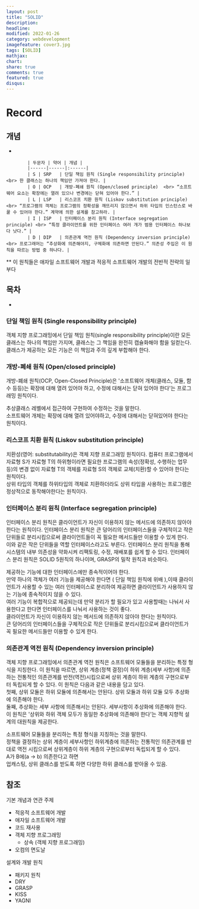 ```yaml
---
layout: post
title: "SOLID"
description: 
headline: 
modified: 2022-01-26
category: webdevelopment
imagefeature: cover3.jpg
tags: [SOLID]
mathjax: 
chart: 
share: true
comments: true
featured: true
disqus:
---
```


# Record
## 개념
- 

            | 두문자 | 약어 | 개념 |
            |------|------|:------|
            | S	| SRP	| 단일 책임 원칙 (Single responsibility principle) <br> 한 클래스는 하나의 책임만 가져야 한다. |
            | O	| OCP	| 개방-폐쇄 원칙 (Open/closed principle)  <br> “소프트웨어 요소는 확장에는 열려 있으나 변경에는 닫혀 있어야 한다.” |
            | L	| LSP	| 리스코프 치환 원칙 (Liskov substitution principle) <br> “프로그램의 객체는 프로그램의 정확성을 깨뜨리지 않으면서 하위 타입의 인스턴스로 바꿀 수 있어야 한다.” 계약에 의한 설계를 참고하라. |
            | I	| ISP	| 인터페이스 분리 원칙 (Interface segregation principle) <br> “특정 클라이언트를 위한 인터페이스 여러 개가 범용 인터페이스 하나보다 낫다.” |
            | D	| DIP	| 의존관계 역전 원칙 (Dependency inversion principle) <br> 프로그래머는 “추상화에 의존해야지, 구체화에 의존하면 안된다.” 의존성 주입은 이 원칙을 따르는 방법 중 하나다. |


** 이 원칙들은 애자일 소프트웨어 개발과 적응적 소프트웨어 개발의 전반적 전략의 일부다

## 목차
- [](#)

### 단일 책임 원칙 (Single responsibility principle)
객체 지향 프로그래밍에서 단일 책임 원칙(single responsibility principle)이란 모든 클래스는 하나의 책임만 가지며, 클래스는 그 책임을 완전히 캡슐화해야 함을 일컫는다. 클래스가 제공하는 모든 기능은 이 책임과 주의 깊게 부합해야 한다.

### 개방-폐쇄 원칙 (Open/closed principle)
개방-폐쇄 원칙(OCP, Open-Closed Principle)은 '소프트웨어 개체(클래스, 모듈, 함수 등등)는 확장에 대해 열려 있어야 하고, 수정에 대해서는 닫혀 있어야 한다'는 프로그래밍 원칙이다.<br>

추상클래스 레벨에서 접근하여 구현하여 수정하는 것을 말한다.<br>
소프트웨어 개체는 확장에 대해 열려 있어야하고, 수정에 대해서는 닫혀있어야 한다는 원칙이다.<br>

### 리스코프 치환 원칙 (Liskov substitution principle)
치환성(영어: substitutability)은 객체 지향 프로그래밍 원칙이다. 컴퓨터 프로그램에서 자료형 S가 자료형 T의 하위형이라면 필요한 프로그램의 속성(정확성, 수행하는 업무 등)의 변경 없이 자료형 T의 객체를 자료형 S의 객체로 교체(치환)할 수 있어야 한다는 원칙이다.<br>
상위 타입의 객체를 하위타입의 객체로 치환하더라도 상위 타입을 사용하는 프로그램은 정상적으로 동작해야한다는 원칙이다.

### 인터페이스 분리 원칙 (Interface segregation principle)
인터페이스 분리 원칙은 클라이언트가 자신이 이용하지 않는 메서드에 의존하지 않아야 한다는 원칙이다. 인터페이스 분리 원칙은 큰 덩어리의 인터페이스들을 구체적이고 작은 단위들로 분리시킴으로써 클라이언트들이 꼭 필요한 메서드들만 이용할 수 있게 한다. 이와 같은 작은 단위들을 역할 인터페이스라고도 부른다. 인터페이스 분리 원칙을 통해 시스템의 내부 의존성을 약화시켜 리팩토링, 수정, 재배포를 쉽게 할 수 있다. 인터페이스 분리 원칙은 SOLID 5원칙의 하나이며, GRASP의 밀착 원칙과 비슷하다.

제공하는 기능에 대한 인터페이스에만 종속적이어야 한다.<br>
만약 하나의 객체가 여러 기능을 제공해야 한다면 ( 단일 책임 원칙에 위배 ),이때 클라이언트가 사용할 수 있는 여러 인터페이스로 분리하여 제공하면 클라이언트가 사용하지 않는 기능에 종속적이지 않을 수 있다.<br>
여러 기능이 복합적으로 제공되는데 만약 분리가 할 필요가 있고 사용할때는 나눠서 사용한다고 한다면 인터페이스를 나눠서 사용하는 것이 좋다.<br>
클라이언트가 자신이 이용하지 않는 메서드에 의존하지 않아야 한다는 원칙이다. <br>
큰 덩어리의 인터페이스들을 구체적으로 작은 단위들로 분리시킴으로써 클라이언트가 꼭 필요한 메서드들만 이용할 수 있게 한다.<br>

### 의존관계 역전 원칙 (Dependency inversion principle)
객체 지향 프로그래밍에서 의존관계 역전 원칙은 소프트웨어 모듈들을 분리하는 특정 형식을 지칭한다. 이 원칙을 따르면, 상위 계층(정책 결정)이 하위 계층(세부 사항)에 의존하는 전통적인 의존관계를 반전(역전)시킴으로써 상위 계층이 하위 계층의 구현으로부터 독립되게 할 수 있다. 이 원칙은 다음과 같은 내용을 담고 있다.<br>
    첫째, 상위 모듈은 하위 모듈에 의존해서는 안된다. 상위 모듈과 하위 모듈 모두 추상화에 의존해야 한다.<br>
    둘째, 추상화는 세부 사항에 의존해서는 안된다. 세부사항이 추상화에 의존해야 한다.<br>
이 원칙은 '상위와 하위 객체 모두가 동일한 추상화에 의존해야 한다'는 객체 지향적 설계의 대원칙을 제공한다.<br>


소프트웨어 모듈들을 분리하는 특정 형식을 지칭하는 것을 말한다.<br>
정책을 결정하는 상위 계층이 세부사항인 하위계층에 의존하는 전통적인 의존관계를 반대로 역전 시킴으로써 상위계층이 하위 계층의 구현으로부터 독립되게 할 수 있다.<br>
A가 B에(a -> b) 의존한다고 하면 <br>
업캐스팅, 상위 클래스를 받도록 하면 다양한 하위 클래스를 받아올 수 있음.<br>



## 참조

기본 개념과 연관 주제
- 적응적 소프트웨어 개발
- 애자일 소프트웨어 개발
- 코드 재사용
- 객체 지향 프로그래밍
    - 상속 (객체 지향 프로그래밍)
- 오컴의 면도날

설계와 개발 원칙
- 패키지 원칙
- DRY
- GRASP
- KISS
- YAGNI


